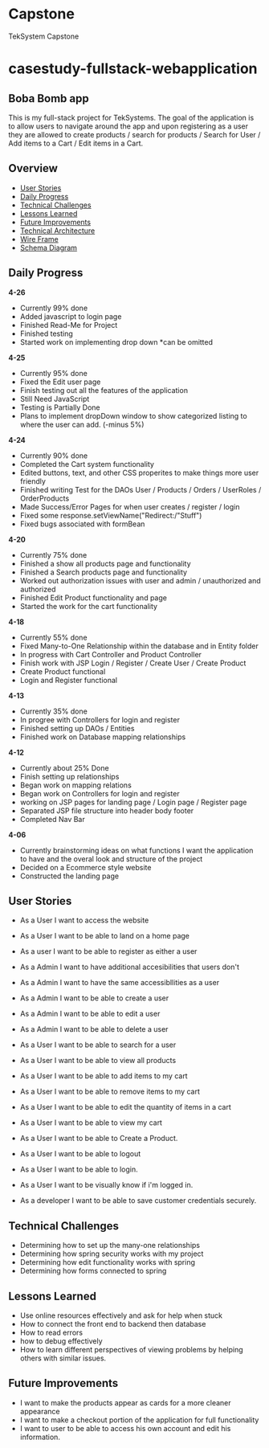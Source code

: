 # Capstone
TekSystem Capstone
# casestudy-fullstack-webapplication
## Boba Bomb app
This is my full-stack project for TekSystems.
The goal of the application is to allow users to navigate around the app and upon registering as a user they are allowed to 
create products / search for products / Search for User / Add items to a Cart / Edit items in a Cart.
## Overview
 - [User Stories](#User-Stories)
 - [Daily Progress](#Daily-Progress)
 - [Technical Challenges](#Technical-Challenges)
 - [Lessons Learned](#Lessons-Learned)
 - [Future Improvements](#Future-Improvements)
 - [Technical Architecture]()
 - [Wire Frame]()
 - [Schema Diagram]()


## Daily Progress

**4-26**
 - Currently 99% done
 - Added javascript to login page
 - Finished Read-Me for Project
 - Finished testing
 - Started work on implementing drop down *can be omitted 


**4-25**
 - Currently 95% done
 - Fixed the Edit user page
 - Finish testing out all the features of the application
 - Still Need JavaScript
 - Testing is Partially Done
 - Plans to implement dropDown window to show categorized listing to where the user can add. (-minus 5%)


**4-24**
 - Currently 90% done
 - Completed the Cart system functionality
 - Edited buttons, text, and other CSS properites to make things more user friendly
 - Finished writing Test for the DAOs User / Products / Orders / UserRoles / OrderProducts
 - Made Success/Error Pages for when user creates / register / login
 - Fixed some response.setViewName("Redirect:/"Stuff")
 - Fixed bugs associated with formBean

**4-20**
 - Currently 75% done
 - Finished a show all products page and functionality
 - Finished a Search products page and functionality
 - Worked out authorization issues with user and admin / unauthorized and authorized
 - Finished Edit Product functionality and page
 - Started the work for the cart functionality

**4-18**
 - Currently 55% done
 - Fixed Many-to-One Relationship within the database and in Entity folder
 - In progress with Cart Controller and Product Controller
 - Finish work with JSP Login / Register / Create User / Create Product
 - Create Product functional
 - Login and Register functional

**4-13**
 - Currently 35% done
 - In progree with Controllers for login and register
 - Finished setting up DAOs / Entities
 - Finished work on Database mapping relationships

**4-12**
 - Currently about 25% Done
 - Finish setting up relationships
 - Began work on mapping relations
 - Began work on Controllers for login and register
 - working on JSP pages for landing page / Login page / Register page
 - Separated JSP file structure into header body footer
 - Completed Nav Bar

**4-06**
 - Currently brainstorming ideas on what functions I want the application to have and the overal look and structure of the project
 - Decided on a Ecommerce style website
 - Constructed the landing page
## User Stories
 - As a User I want to access the website
 - As a User I want to be able to land on a home page
 - As a user I want to be able to register as either a user
 - As a Admin I want to have additional accesibilities that users don't 
 - As a Admin I want to have the same accessibllities as a user
 - As a Admin I want to be able to create a user
 - As a Admin I want to be able to edit a user
 - As a Admin I want to be able to delete a user
 - As a User I want to be able to search for a user
 - As a User I want to be able to view all products
 - As a User I want to be able to add items to my cart
 - As a User I want to be able to remove items to my cart
 - As a User I want to be able to edit the quantity of items in a cart
 - As a User I want to be able to view my cart
 - As a User I want to be able to Create a Product.
 - As a User I want to be able to logout
 - As a User I want to be able to login.
 - As a User I want to be visually know if i'm logged in.

 - As a developer I want to be able to save customer credentials securely.
## Technical Challenges
 - Determining how to set up the many-one relationships
 - Determining how spring security works with my project
 - Determining how edit functionality works with spring
 - Determining how forms connected to spring 
## Lessons Learned
 - Use online resources effectively and ask for help when stuck
 - How to connect the front end to backend then database
 - How to read errors
 - how to debug effectively
 - How to learn different perspectives of viewing problems by helping others with similar issues.
## Future Improvements
 - I want to make the products appear as cards for a more cleaner appearance
 - I want to make a checkout portion of the application for full functionality
 - I want to user to be able to access his own account and edit his information.
